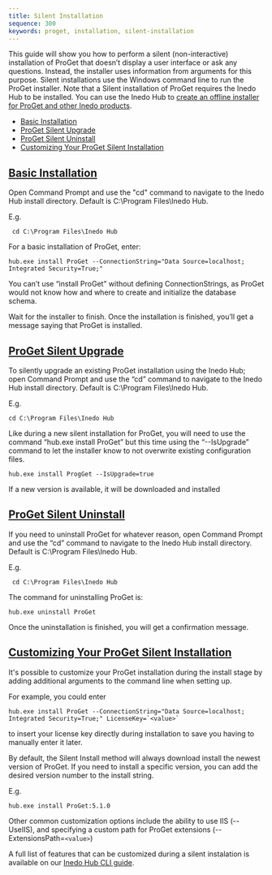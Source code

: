 ```yaml
---
title: Silent Installation
sequence: 300
keywords: proget, installation, silent-installation
---
```

<!---### Table of Contents --->

This guide will show you how to perform a silent (non-interactive) installation of ProGet that doesn’t display a user interface or ask any questions. Instead, the installer uses information from arguments for this purpose. Silent installations use the Windows command line to run the ProGet installer.
Note that a Silent installation of ProGet requires the Inedo Hub to be installed. You can use the Inedo Hub to [create an offline installer for ProGet and other Inedo products](https://docs.inedo.com/docs/desktophub/offline).

- [Basic Installation](#basic-installation)
- [ProGet Silent Upgrade](#proget-silent-upgrade)
- [ProGet Silent Uninstall](#proget-silent-uninstall)
- [Customizing Your ProGet Silent Installation](#customizing-your-proget-silent-installation)

## [Basic Installation](#basic-installation)

Open Command Prompt and use the "cd" command to navigate to the Inedo Hub install directory. Default is C:\Program Files\Inedo Hub.

E.g.
```
 cd C:\Program Files\Inedo Hub
```

For a basic installation of ProGet, enter:
```
hub.exe install ProGet --ConnectionString="Data Source=localhost; Integrated Security=True;"
```

You can’t use “install ProGet” without defining ConnectionStrings, as ProGet would not know how and where to create and initialize the database schema.

Wait for the installer to finish. Once the installation is finished, you’ll get a message saying that ProGet is installed.

## [ProGet Silent Upgrade](#proget-silent-upgrade)

To silently upgrade an existing ProGet installation using the Inedo Hub; open Command Prompt and use the “cd” command to navigate to the Inedo Hub install directory. Default is C:\Program Files\Inedo Hub.

E.g.
```
cd C:\Program Files\Inedo Hub
```

Like during a new silent installation for ProGet, you will need to use the command “hub.exe install ProGet” but this time using the “--IsUpgrade” command to let the installer know to not overwrite existing configuration files.
```
hub.exe install ProgGet --IsUpgrade=true
```

If a new version is available, it will be downloaded and installed

## [ProGet Silent Uninstall](#proget-silent-uninstall)

If you need to uninstall ProGet for whatever reason, open Command Prompt and use the “cd” command to navigate to the Inedo Hub install directory. Default is C:\Program Files\Inedo Hub.

E.g.
```
 cd C:\Program Files\Inedo Hub
```

The command for uninstalling ProGet is:
```
hub.exe uninstall ProGet
```

Once the uninstallation is finished, you will get a confirmation message.

## [Customizing Your ProGet Silent Installation](#customizing-your-proget-silent-installation)

It's possible to customize your ProGet installation during the install stage by adding additional arguments to the command line when setting up. 

For example, you could enter 
```
hub.exe install ProGet --ConnectionString="Data Source=localhost; Integrated Security=True;" LicenseKey=`<value>`
```
to insert your license key directly during installation to save you having to manually enter it later.

By default, the Silent Install method will always download install the newest version of ProGet. If you need to install a specific version, you can add the desired version number to the install string.

E.g.
```
hub.exe install ProGet:5.1.0
```
Other common customization options include the ability to use IIS (--UseIIS), and specifying a custom path for ProGet extensions (--ExtensionsPath=`<value>`)

A full list of features that can be customized during a silent instalation is available on our [Inedo Hub CLI guide](https://docs.inedo.com/docs/desktophub/inedo-hub-cli).


